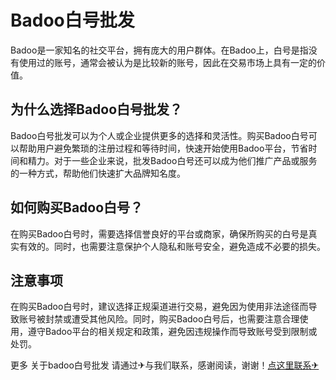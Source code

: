 # Badoo白号批发

Badoo是一家知名的社交平台，拥有庞大的用户群体。在Badoo上，白号是指没有使用过的账号，通常会被认为是比较新的账号，因此在交易市场上具有一定的价值。

## 为什么选择Badoo白号批发？

Badoo白号批发可以为个人或企业提供更多的选择和灵活性。购买Badoo白号可以帮助用户避免繁琐的注册过程和等待时间，快速开始使用Badoo平台，节省时间和精力。对于一些企业来说，批发Badoo白号还可以成为他们推广产品或服务的一种方式，帮助他们快速扩大品牌知名度。

## 如何购买Badoo白号？

在购买Badoo白号时，需要选择信誉良好的平台或商家，确保所购买的白号是真实有效的。同时，也需要注意保护个人隐私和账号安全，避免造成不必要的损失。

## 注意事项

在购买Badoo白号时，建议选择正规渠道进行交易，避免因为使用非法途径而导致账号被封禁或遭受其他风险。同时，购买Badoo白号后，也需要注意合理使用，遵守Badoo平台的相关规定和政策，避免因违规操作而导致账号受到限制或处罚。

更多 关于badoo白号批发 请通过✈与我们联系，感谢阅读，谢谢！[点这里联系✈](https://acc.k02.cc)